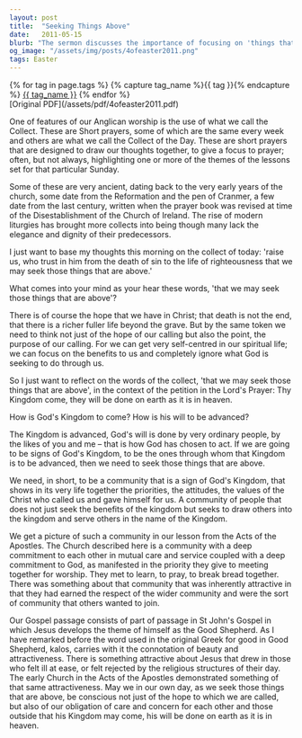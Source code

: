 ```yaml
---
layout: post
title:  "Seeking Things Above"
date:   2011-05-15
blurb: "The sermon discusses the importance of focusing on 'things that are above' and not just on the benefits we receive from our spiritual life. It emphasizes the role of ordinary people in advancing God's Kingdom and the need for a community that reflects the values of Christ. The sermon also highlights the attractiveness of Jesus as the Good Shepherd and the early Church's commitment to mutual care and worship."
og_image: "/assets/img/posts/4ofeaster2011.png"
tags: Easter
---    
```

<div class="tag-pills">
  {% for tag in page.tags %}
    {% capture tag_name %}{{ tag }}{% endcapture %}
    <a href="{{ site.baseurl }}/tag/{{ tag_name }}" class="tag-pill">{{ tag_name }}</a>
  {% endfor %}
</div>
[Original PDF](/assets/pdf/4ofeaster2011.pdf)

One of features of our Anglican worship is the use of what we call the Collect. These are Short prayers, some of which are the same every week and others are what we call the Collect of the Day. These are short prayers that are designed to draw our thoughts together, to give a focus to prayer; often, but not always, highlighting one or more of the themes of the lessons set for that particular Sunday.

Some of these are very ancient, dating back to the very early years of the church, some date from the Reformation and the pen of Cranmer, a few date from the last century, written when the prayer book was revised at time of the Disestablishment of the Church of Ireland. The rise of modern liturgies has brought more collects into being though many lack the elegance and dignity of their predecessors.

I just want to base my thoughts this morning on the collect of today: 'raise us, who trust in him from the death of sin to the life of righteousness that we may seek those things that are above.'

What comes into your mind as your hear these words, 'that we may seek those things that are above'?

There is of course the hope that we have in Christ; that death is not the end, that there is a richer fuller life beyond the grave. But by the same token we need to think not just of the hope of our calling but also the point, the purpose of our calling. For we can get very self-centred in our spiritual life; we can focus on the benefits to us and completely ignore what God is seeking to do through us.

So I just want to reflect on the words of the collect, 'that we may seek those things that are above', in the context of the petition in the Lord's Prayer: Thy Kingdom come, they will be done on earth as it is in heaven.

How is God's Kingdom to come? How is his will to be advanced?

The Kingdom is advanced, God's will is done by very ordinary people, by the likes of you and me – that is how God has chosen to act. If we are going to be signs of God's Kingdom, to be the ones through whom that Kingdom is to be advanced, then we need to seek those things that are above.

We need, in short, to be a community that is a sign of God's Kingdom, that shows in its very life together the priorities, the attitudes, the values of the Christ who called us and gave himself for us. A community of people that does not just seek the benefits of the kingdom but seeks to draw others into the kingdom and serve others in the name of the Kingdom.

We get a picture of such a community in our lesson from the Acts of the Apostles. The Church described here is a community with a deep commitment to each other in mutual care and service coupled with a deep commitment to God, as manifested in the priority they give to meeting together for worship. They met to learn, to pray, to break bread together. There was something about that community that was inherently attractive in that they had earned the respect of the wider community and were the sort of community that others wanted to join.

Our Gospel passage consists of part of passage in St John's Gospel in which Jesus develops the theme of himself as the Good Shepherd. As I have remarked before the word used in the original Greek for good in Good Shepherd, kalos, carries with it the connotation of beauty and attractiveness. There is something attractive about Jesus that drew in those who felt ill at ease, or felt rejected by the religious structures of their day. The early Church in the Acts of the Apostles demonstrated something of that same attractiveness. May we in our own day, as we seek those things that are above, be conscious not just of the hope to which we are called, but also of our obligation of care and concern for each other and those outside that his Kingdom may come, his will be done on earth as it is in heaven.
